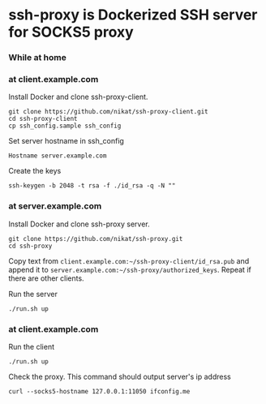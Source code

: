 # ssh-proxy is Dockerized SSH server for SOCKS5 proxy

### While at home

### at client.example.com

Install Docker and clone ssh-proxy-client.

    git clone https://github.com/nikat/ssh-proxy-client.git
    cd ssh-proxy-client
    cp ssh_config.sample ssh_config

Set server hostname in ssh_config
    
    Hostname server.example.com

Create the keys

    ssh-keygen -b 2048 -t rsa -f ./id_rsa -q -N ""


### at server.example.com

Install Docker and clone ssh-proxy server.

    git clone https://github.com/nikat/ssh-proxy.git
    cd ssh-proxy

Copy text from `client.example.com:~/ssh-proxy-client/id_rsa.pub` and append it to `server.example.com:~/ssh-proxy/authorized_keys`.  Repeat if there are other clients.
 
Run the server

    ./run.sh up

### at client.example.com

Run the client

    ./run.sh up

Check the proxy. This command should output server's ip address

    curl --socks5-hostname 127.0.0.1:11050 ifconfig.me
